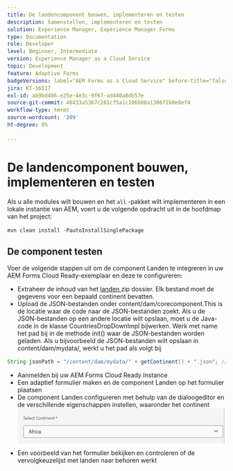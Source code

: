 ```yaml
---
title: De landencomponent bouwen, implementeren en testen
description: Samenstellen, implementeren en testen
solution: Experience Manager, Experience Manager Forms
type: Documentation
role: Developer
level: Beginner, Intermediate
version: Experience Manager as a Cloud Service
topic: Development
feature: Adaptive Forms
badgeVersions: label="AEM Forms as a Cloud Service" before-title="false"
jira: KT-16517
exl-id: ab9bd406-e25e-4e3c-9f67-ad440a8db57e
source-git-commit: 48433a5367c281cf5a1c106b08a1306f1b0e8ef4
workflow-type: tm+mt
source-wordcount: '209'
ht-degree: 0%

---
```


# De landencomponent bouwen, implementeren en testen

Als u alle modules wilt bouwen en het `all` -pakket wilt implementeren in een lokale instantie van AEM, voert u de volgende opdracht uit in de hoofdmap van het project:

```mvn clean install -PautoInstallSinglePackage```

## De component testen

Voer de volgende stappen uit om de component Landen te integreren in uw AEM Forms Cloud Ready-exemplaar en deze te configureren:

* Extraheer de inhoud van het [ landen ](assets/countries.zip) zip dossier. Elk bestand moet de gegevens voor een bepaald continent bevatten.
* Upload de JSON-bestanden onder content/dam/corecomponent.This is de locatie waar de code naar de JSON-bestanden zoekt. Als u de JSON-bestanden op een andere locatie wilt opslaan, moet u de Java-code in de klasse CountriesDropDownImpl bijwerken. Werk met name het pad bij in de methode init() waar de JSON-bestanden worden geladen. Als u bijvoorbeeld de JSON-bestanden wilt opslaan in content/dam/mydata/, werkt u het pad als volgt bij

```java
String jsonPath = "/content/dam/mydata/" + getContinent() + ".json"; // Update path accordingly
```

* Aanmelden bij uw AEM Forms Cloud Ready Instance
* Een adaptief formulier maken en de component Landen op het formulier plaatsen
* De component Landen configureren met behulp van de dialoogeditor en de verschillende eigenschappen instellen, waaronder het continent
  ![ inhoud ](assets/select-continent.png)
* Een voorbeeld van het formulier bekijken en controleren of de vervolgkeuzelijst met landen naar behoren werkt
